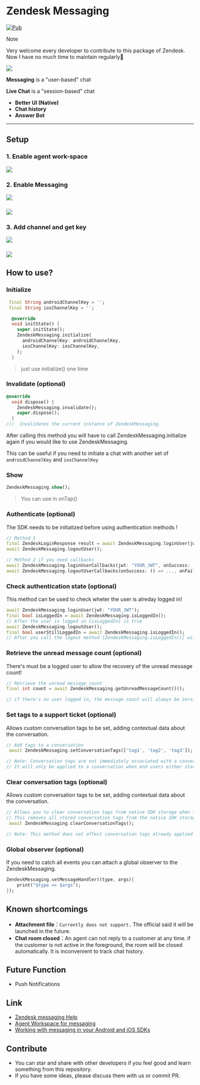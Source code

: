 # Zendesk Messaging

<a href="https://pub.dev/packages/zendesk_messaging"><img src="https://img.shields.io/pub/v/zendesk_messaging.svg" alt="Pub"></a>

> [!NOTE]  
> Very welcome every developer to contribute to this package of Zendesk. Now I have no much time to maintain regularly🥸

![](Messaging.png)

**Messaging** is a "user-based" chat

**Live Chat** is a "session-based" chat

- **Better UI (Native)**
- **Chat history**
- **Answer Bot**

-------------------

## Setup
### 1. Enable agent work-space
![](screenshot/screenshot_1.png)
### 2. Enable Messaging
![](screenshot/screenshot_2.png)
###
![](screenshot/screenshot_3.png)
### 3. Add channel and get key
![](screenshot/screenshot_4.png)
###
![](screenshot/screenshot_5.png)

## How to use?
### Initialize
``` dart
 final String androidChannelKey = '';
 final String iosChannelKey = '';

  @override
  void initState() {
    super.initState();
    ZendeskMessaging.initialize(
      androidChannelKey: androidChannelKey,
      iosChannelKey: iosChannelKey,
    );
  }
```
> just use initialize() one time

### Invalidate (optional)
``` dart
@override
  void dispose() {
    ZendeskMessaging.invalidate();
    super.dispose();
  }
///  Invalidates the current instance of ZendeskMessaging.
```
After calling this method you will have to call ZendeskMessaging.initialize again if you would like to use ZendeskMessaging.

This can be useful if you need to initiate a chat with another set of `androidChannelKey` and `iosChannelKey`

### Show
```dart
ZendeskMessaging.show();
```
> You can use in onTap()

### Authenticate (optional)

The SDK needs to be initialized before using authentication methods !

```dart
// Method 1
final ZendeskLoginResponse result = await ZendeskMessaging.loginUser(jwt: "YOUR_JWT");
await ZendeskMessaging.logoutUser();

// Method 2 if you need callbacks
await ZendeskMessaging.loginUserCallbacks(jwt: "YOUR_JWT", onSuccess: (id, externalId) => ..., onFailure: () => ...);
await ZendeskMessaging.logoutUserCallbacks(onSuccess: () => ..., onFailure: () => ...);
```
### Check authentication state (optional)

This method can be used to check wheter the user is alreday logged in!

```dart
await ZendeskMessaging.loginUser(jwt: "YOUR_JWT");
final bool isLoggedIn = await ZendeskMessaging.isLoggedIn();
// After the user is logged in [isLoggedIn] is true
await ZendeskMessaging.logoutUser();
final bool userStillLoggedIn = await ZendeskMessaging.isLoggedIn();
// After you call the logout method [ZendeskMessaging.isLoggedIn()] will return [false]

```
### Retrieve the unread message count (optional)

There's must be a logged user to allow the recovery of the unread message count!

```dart
// Retrieve the unread message count
final int count = await ZendeskMessaging.getUnreadMessageCount()();

// if there's no user logged in, the message count will always be zero.
```
### Set tags to a support ticket (optional)

Allows custom conversation tags to be set, adding contextual data about the conversation.

```dart
// Add tags to a conversation
 await ZendeskMessaging.setConversationTags(['tag1', 'tag2', 'tag3']);

// Note: Conversation tags are not immediately associated with a conversation when this method is called. 
// It will only be applied to a conversation when end users either start a new conversation or send a new message in an existing conversation.
```
### Clear conversation tags (optional)

Allows custom conversation tags to be set, adding contextual data about the conversation.

```dart
// Allows you to clear conversation tags from native SDK storage when the client side context changes.
// This removes all stored conversation tags from the natice SDK storage.
 await ZendeskMessaging.clearConversationTags();

// Note: This method does not affect conversation tags already applied to the conversation.
```

### Global observer (optional)

If you need to catch all events you can attach a global observer to the ZendeskMessaging.

```dart
ZendeskMessaging.setMessageHandler((type, args){
    print("$type => $args");
});
```

## Known shortcomings
- **Attachment file**：`Currently does not support.` The official said it will be launched in the future.
- **Chat room closed**：An agent can not reply to a customer at any time.
if the customer is not active in the foreground, the room will be closed automatically. It is inconvenient to track chat history.


## Future Function

- Push Notifications


## Link
- [Zendesk messaging Help](https://support.zendesk.com/hc/en-us/sections/360011686513-Zendesk-messaging)
- [Agent Workspace for messaging](https://support.zendesk.com/hc/en-us/articles/360055902354-Agent-Workspace-for-messaging)
- [Working with messaging in your Android and iOS SDKs](https://support.zendesk.com/hc/en-us/articles/1260801714930-Working-with-messaging-in-your-Android-and-iOS-SDKs)

## Contribute
- You can star and share with other developers if you feel good and learn something from this repository.
- If you have some ideas, please discuss them with us or commit PR.
